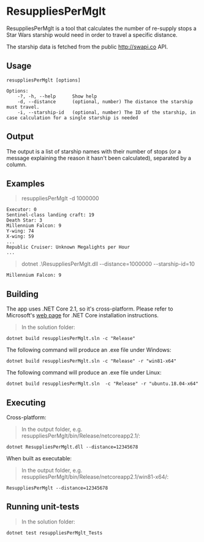 # ResuppliesPerMglt

ResuppliesPerMglt is a tool that calculates the number of re-supply stops a Star Wars starship would need in order to travel a specific distance.

The starship data is fetched from the public http://swapi.co API.

## Usage

```
resuppliesPerMglt [options]

Options:
	-?, -h, --help		Show help
	-d, --distance		(optional, number) The distance the starship must travel.
	-i, --starship-id	(optional, number) The ID of the starship, in case calculation for a single starship is needed
```

## Output

The output is a list of starship names with their number of stops (or a message explaining the reason it hasn't been calculated), separated by a column.

## Examples

> resuppliesPerMglt -d 1000000

```
Executor: 0
Sentinel-class landing craft: 19
Death Star: 3
Millennium Falcon: 9
Y-wing: 74
X-wing: 59
...
Republic Cruiser: Unknown Megalights per Hour
...
```
> dotnet .\ResuppliesPerMglt.dll --distance=1000000 --starship-id=10

```
Millennium Falcon: 9
```

## Building

The app uses .NET Core 2.1, so it's cross-platform. Please refer to Microsoft's [web page](https://www.microsoft.com/net/download) for .NET Core installation instructions.

> In the solution folder:

```
dotnet build resuppliesPerMglt.sln -c "Release"
```

The following command will produce an .exe file under Windows:
```
dotnet build resuppliesPerMglt.sln -c "Release" -r "win81-x64"
```

The following command will produce an .exe file under Linux:
```
dotnet build resuppliesPerMglt.sln  -c "Release" -r "ubuntu.18.04-x64"
```

## Executing

Cross-platform:

> In the output folder, e.g. resuppliesPerMglt/bin/Release/netcoreapp2.1/:

```
dotnet ResuppliesPerMglt.dll --distance=12345678
```

When built as executable:

> In the output folder, e.g. resuppliesPerMglt/bin/Release/netcoreapp2.1/win81-x64/:

```
ResuppliesPerMglt --distance=12345678
```

## Running unit-tests

> In the solution folder:

```
dotnet test resuppliesPerMglt_Tests
```
